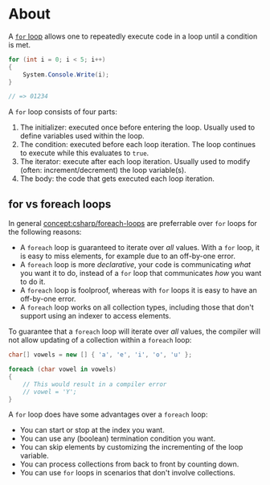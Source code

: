 # About

A [`for` loop][for-statement] allows one to repeatedly execute code in a loop until a condition is met.

```csharp
for (int i = 0; i < 5; i++)
{
    System.Console.Write(i);
}

// => 01234
```

A `for` loop consists of four parts:

1. The initializer: executed once before entering the loop. Usually used to define variables used within the loop.
2. The condition: executed before each loop iteration. The loop continues to execute while this evaluates to `true`.
3. The iterator: execute after each loop iteration. Usually used to modify (often: increment/decrement) the loop variable(s).
4. The body: the code that gets executed each loop iteration.

## for vs foreach loops

In general [concept:csharp/foreach-loops]() are preferrable over `for` loops for the following reasons:

- A `foreach` loop is guaranteed to iterate over _all_ values. With a `for` loop, it is easy to miss elements, for example due to an off-by-one error.
- A `foreach` loop is more _declarative_, your code is communicating _what_ you want it to do, instead of a `for` loop that communicates _how_ you want to do it.
- A `foreach` loop is foolproof, whereas with `for` loops it is easy to have an off-by-one error.
- A `foreach` loop works on all collection types, including those that don't support using an indexer to access elements.

To guarantee that a `foreach` loop will iterate over _all_ values, the compiler will not allow updating of a collection within a `foreach` loop:

```csharp
char[] vowels = new [] { 'a', 'e', 'i', 'o', 'u' };

foreach (char vowel in vowels)
{
    // This would result in a compiler error
    // vowel = 'Y';
}
```

A `for` loop does have some advantages over a `foreach` loop:

- You can start or stop at the index you want.
- You can use any (boolean) termination condition you want.
- You can skip elements by customizing the incrementing of the loop variable.
- You can process collections from back to front by counting down.
- You can use `for` loops in scenarios that don't involve collections.

[implicitly-typed-arrays]: https://docs.microsoft.com/en-us/dotnet/csharp/programming-guide/arrays/implicitly-typed-arrays
[array-foreach]: https://docs.microsoft.com/en-us/dotnet/csharp/programming-guide/arrays/using-foreach-with-arrays
[single-dimensional-arrays]: https://docs.microsoft.com/en-us/dotnet/csharp/programming-guide/arrays/single-dimensional-arrays
[array-class]: https://docs.microsoft.com/en-us/dotnet/api/system.array?view=netcore-3.1
[array-properties]: https://docs.microsoft.com/en-us/dotnet/api/system.array?view=netcore-3.1#properties
[array-methods]: https://docs.microsoft.com/en-us/dotnet/api/system.array?view=netcore-3.1#methods
[foreach-statement]: https://docs.microsoft.com/en-us/dotnet/csharp/language-reference/keywords/foreach-in
[for-statement]: https://docs.microsoft.com/en-us/dotnet/csharp/language-reference/keywords/for
[break-keyword]: https://docs.microsoft.com/en-us/dotnet/csharp/language-reference/keywords/break
[multi-dimensional-arrays]: https://docs.microsoft.com/en-us/dotnet/csharp/programming-guide/arrays/multidimensional-arrays
[system-array-object]: https://docs.microsoft.com/en-us/dotnet/api/system.array.createinstance?view=netcore-3.1#System_Array_CreateInstance_System_Type_System_Int32_
